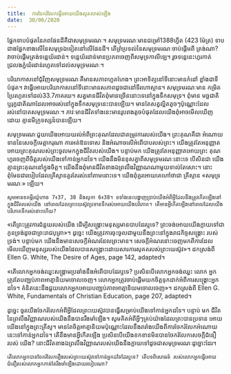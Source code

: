 ```yaml
---
title:  ការចែករំលែកធ្វើអោយយើងលូតលាស់ឡើង
date:  30/06/2020
---
```


ផ្នែកទាបបំផុតនៃភពផែនដីគឺជាសមុទ្រមរណៈ។ សមុទ្រមរណៈមានជម្រៅ1388ហ្វីត (423 ម៉ែត្រ) ទាបជាងផ្នែកខាងលើនៃសមុទ្រឯទៀតនៅលើផែនដី។ តើព្រំប្រទល់នៃសមុទ្រមរណៈចាប់ផ្តើមពី ត្រង់ណា? វាចាប់ផ្តើមត្រង់ទន្លេយ័រដាន់។ ទន្លេយ័រដាន់មានប្រភពចេញពីសមុទ្រកាលីឡេ។ រួចទន្លេនេះហូរកាត់ជ្រលងភ្នំយ័រដាន់រហូតទៅដល់សមុទ្រមរណៈ។

បរិយាកាសនៅជុំវិញសមុទ្រមរណៈគឺមានសភាពហួតហែង។ ព្រះអាទិត្យនៅទីនោះមានកំដៅ ខ្លាំងជាទីបំផុត។ វាធ្វើអោយបរិយាកាសនៅទីនោះមានសភាពដូចជានៅទីរហោស្ថាន។ សមុទ្រមរណៈមាន កម្រិតប្រៃរហូតទៅដល់33.7ភាគរយ។ សត្វមានជីវិតពុំមានច្រើននោះទេនៅក្នុងទឹកសមុទ្រ។ ពុំមាន មច្ឆជាតិ ឬរុក្ខជាតិណាដែលអាចរស់នៅក្នុងទឹកសមុទ្រនេះបានឡើយ។ មានតែសត្វល្អិតតូចៗប៉ុណ្ណោះដែល រស់នៅបាតសមុទ្រមរណៈ។ ភាវៈមានជីវិតទាំងនេះមានរូបរាងតូចបំផុតដែលយើងពុំអាចមើលឃើញដោយ គ្មានមីក្រូទស្សន៍បានឡើយ។

សមុទ្រមរណៈជួយយើងអោយយល់អំពីព្រះគុណដែលជាតម្រូវការរបស់យើង។ ព្រះគុណគឺជា អំណោយទាននៃសេចក្តីមេត្តាករុណា ការអត់ឱនទោស និងអំណាចលើអំពើបាបរបស់ព្រះ។ យើងត្រូវតែអនុញ្ញាតអោយព្រះគុណរបស់ព្រះចូលមកក្នុងជីវិតរបស់យើង។ បន្ទាប់មក យើងត្រូវតែអនុញ្ញាតអោយព្រះ គុណហូរចេញពីចិត្តរបស់យើងទៅកាន់អ្នកដទៃ។ យើងនឹងមិនខុសគ្នាពីសមុទ្រមរណៈនោះទេ បើសិនជា យើងគ្មានព្រះគុណនៅក្នុងចិត្ត។ យើងនឹងពុំមានជីវិតខាងឯព្រលឹងវិញ្ញាណណាមួយទាល់តែសោះ។ នោះពុំមែនជារបៀបដែលគ្រីស្ទានគួរតែរស់នៅតាមនោះទេ។ យើងពុំគួរអោយគេហៅថាជា គ្រីស្ទាន «សមុទ្រ មរណៈ» ឡើយ។

`សូមអានខគម្ពីរយ៉ូហាន 7៖37, 38 និងលូកា 6៖38។ ខទាំងនេះបង្ហាញប្រាប់យើងអំពីអ្វីដែលនឹងត្រូវកើតឡើងនៅក្នុងជីវិតរបស់យើង នៅពេលដែលព្រះយេស៊ូវប្រទានទឹករស់អោយយើងបរិភោគ។ តើមានអ្វីកើតឡើងនៅពេលដែលយើងបរិភោគទឹករស់នោះហើយ?`

«តើព្រះត្រូវការជំនួយរបស់យើង ដើម្បីសង្គ្រោះមនុស្សមានបាបដែរឬទេ? ព្រះចង់អោយយើងក្លាយទៅជាកូនទ្រង់ដូចជាព្រះរាជបុត្រា»។ ដូច្នេះ យើងត្រូវការចុះចូលជាមួយនឹងព្រះនៅក្នុងរាជកិច្ចសង្គ្រោះ របស់ទ្រង់។ បន្ទាប់មក យើងនឹងមានសេចក្តីអំណរដែលព្រះមាន។ សេចក្តីអំណរនោះចេញមកពីការដែល មើលឃើញមនុស្សរបស់យើងដែលបានសង្គ្រោះដោយសារការសុគតរបស់ព្រះយេស៊ូវ»។ ដកស្រង់ពី Ellen G. White, The Desire of Ages, page 142, adapted។

«តើលោកអ្នកចង់ឈ្នះសង្គ្រាមប្រឆាំងនឹងអំពើបាបដែរឬទេ? ប្រសិនបើលោកអ្នកចង់ឈ្នះ លោក អ្នកត្រូវតែបពា្ឈប់ភាពអាត្មានិយមចោលចេញ។ លោកអ្នកត្រូវចាប់ផ្តើមយកចិត្តទុកដាក់អំពីការសង្គ្រោះអ្នក ដទៃ។ គំនិតនេះនឹងជួយលោកអ្នកអោយបពា្ឈប់ភាពអាត្មានិយមចោលចេញ»។ ដកស្រង់ពី Ellen G. White, Fundamentals of Christian Education, page 207, adapted។

ដូច្នេះ ចូរយើងចែករំលែកអំពីអ្វីដែលព្រះយេស៊ូវបានធ្វើសម្រាប់យើងទៅកាន់អ្នកដទៃ។ បន្ទាប់ មក ជីវិតនៃព្រលឹងវិញ្ញាណរបស់យើងនឹងបានរឹងមាំឡើង។ សូមគិតអំពីអ្វីៗគ្រប់យ៉ាងដែលព្រះបានប្រទាន អោយយើងនៅក្នុងព្រះគ្រីស្ទ។ មានតែចិត្តអាត្មានិយមប៉ុណ្ណោះដែលនឹងរារាំងយើងពីការចែករំលែកអំណោយ នេះទៅកាន់អ្នកដទៃ។ តើនឹងមានអ្វីកើតឡើង ប្រសិនបើយើងខកខានមិនបានចែករំលែកសេចក្តីជំនឿរបស់ យើង? នោះជីវិតខាងឯព្រលឹងវិញ្ញាណរបស់យើងនឹងក្លាយទៅដូចជាសមុទ្រមរណៈដូច្នោះដែរ។

`តើលោកអ្នកបានចែករំលែករឿងរបស់ព្រះយេស៊ូវទៅកាន់អ្នកដទៃដែរឬទេ? តើបទពិសោធន៍ របស់លោកអ្នកធ្វើអោយជំនឿរបស់លោកអ្នកកាន់តែរឹងមាំឡើងដោយរបៀបណា?`